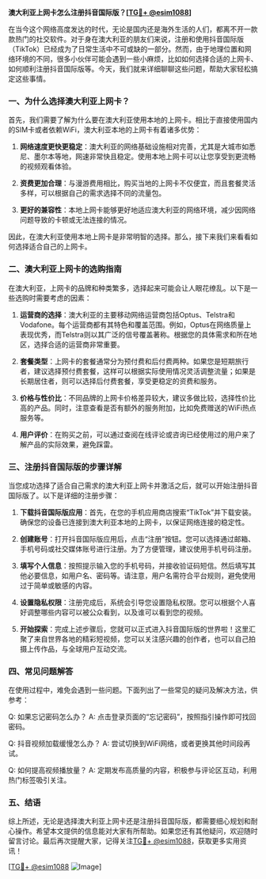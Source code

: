 **澳大利亚上网卡怎么注册抖音国际版？[[TG💪+ @esim1088](https://t.me/s/esim1088)]**

在当今这个网络高度发达的时代，无论是国内还是海外生活的人们，都离不开一款款热门的社交软件。对于身在澳大利亚的朋友们来说，注册和使用抖音国际版（TikTok）已经成为了日常生活中不可或缺的一部分。然而，由于地理位置和网络环境的不同，很多小伙伴可能会遇到一些小麻烦，比如如何选择合适的上网卡、如何顺利注册抖音国际版等。今天，我们就来详细聊聊这些问题，帮助大家轻松搞定这些事情。

### 一、为什么选择澳大利亚上网卡？

首先，我们需要了解为什么要在澳大利亚使用本地的上网卡。相比于直接使用国内的SIM卡或者依赖WiFi，澳大利亚本地的上网卡有着诸多优势：

1. **网络速度更快更稳定**：澳大利亚的网络基础设施相对完善，尤其是大城市如悉尼、墨尔本等地，网速非常快且稳定。使用本地上网卡可以让您享受到更流畅的视频观看体验。
   
2. **资费更加合理**：与漫游费用相比，购买当地的上网卡不仅便宜，而且套餐灵活多样，可以根据自己的需求选择不同的流量包。
   
3. **更好的兼容性**：本地上网卡能够更好地适应澳大利亚的网络环境，减少因网络问题导致的卡顿或无法连接的情况。

因此，在澳大利亚使用本地上网卡是非常明智的选择。那么，接下来我们来看看如何选择适合自己的上网卡。

### 二、澳大利亚上网卡的选购指南

在澳大利亚，上网卡的品牌和种类繁多，选择起来可能会让人眼花缭乱。以下是一些选购时需要考虑的因素：

1. **运营商的选择**：澳大利亚的主要移动网络运营商包括Optus、Telstra和Vodafone。每个运营商都有其特色和覆盖范围。例如，Optus在网络质量上表现优秀，而Telstra则以其广泛的信号覆盖著称。根据您的具体需求和所在地区，选择合适的运营商非常重要。

2. **套餐类型**：上网卡的套餐通常分为预付费和后付费两种。如果您是短期旅行者，建议选择预付费套餐，这样可以根据实际使用情况灵活调整流量；如果是长期居住者，则可以选择后付费套餐，享受更稳定的资费和服务。

3. **价格与性价比**：不同品牌的上网卡价格差异较大，建议多做比较，选择性价比高的产品。同时，注意查看是否有额外的服务附加，比如免费赠送的WiFi热点服务等。

4. **用户评价**：在购买之前，可以通过查阅在线评论或咨询已经使用过的用户来了解产品的实际效果，避免踩雷。

### 三、注册抖音国际版的步骤详解

当您成功选择了适合自己需求的澳大利亚上网卡并激活之后，就可以开始注册抖音国际版了。以下是详细的注册步骤：

1. **下载抖音国际版应用**：首先，在您的手机应用商店搜索“TikTok”并下载安装。确保您的设备已连接到澳大利亚本地的上网卡，以保证网络连接的稳定性。

2. **创建账号**：打开抖音国际版应用后，点击“注册”按钮。您可以选择通过邮箱、手机号码或社交媒体账号进行注册。为了方便管理，建议使用手机号码注册。

3. **填写个人信息**：按照提示输入您的手机号码，并接收验证码短信。然后填写其他必要信息，如用户名、密码等。请注意，用户名需符合平台规则，避免使用过于简单或敏感的内容。

4. **设置隐私权限**：注册完成后，系统会引导您设置隐私权限。您可以根据个人喜好调整哪些内容可以被公众看到，以及谁可以看到您的视频。

5. **开始探索**：完成上述步骤后，您就可以正式进入抖音国际版的世界啦！这里汇聚了来自世界各地的精彩短视频，您可以关注感兴趣的创作者，也可以自己拍摄上传作品，与全球用户互动交流。

### 四、常见问题解答

在使用过程中，难免会遇到一些问题。下面列出了一些常见的疑问及解决方法，供参考：

Q: 如果忘记密码怎么办？
A: 点击登录页面的“忘记密码”，按照指引操作即可找回密码。

Q: 抖音视频加载缓慢怎么办？
A: 尝试切换到WiFi网络，或者更换其他时间段再试。

Q: 如何提高视频播放量？
A: 定期发布高质量的内容，积极参与评论区互动，利用热门标签吸引关注。

### 五、结语

综上所述，无论是选择澳大利亚上网卡还是注册抖音国际版，都需要细心规划和耐心操作。希望本文提供的信息能对大家有所帮助。如果您还有其他疑问，欢迎随时留言讨论。最后再次提醒大家，记得关注[TG💪+ @esim1088](https://t.me/s/esim1088)，获取更多实用资讯！

[[TG💪+ @esim1088](https://t.me/s/esim1088) ![Image](https://i.postimg.cc/4NQfJmqS/Snipaste-2025-05-13-00-14-12.png)]